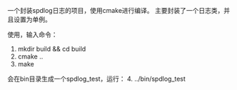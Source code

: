 一个封装spdlog日志的项目，使用cmake进行编译。
主要封装了一个日志类，并且设置为单例。

使用，输入命令：
1. mkdir build && cd build
2. cmake .. 
3. make

会在bin目录生成一个spdlog_test，运行：
4. ../bin/spdlog_test